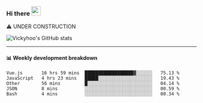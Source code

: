 ### Hi there <a href="https://www.gautamkrishnar.com/"><img src="https://media.giphy.com/media/hvRJCLFzcasrR4ia7z/giphy.gif" width="25px"></a>
⚠️ UNDER CONSTRUCTION

![Vickyhoo's GitHub stats](https://github-readme-stats.vercel.app/api?username=vickyhoo&theme=react&show_icons=true)

---

#### :bar_chart: Weekly development breakdown

<!--START_SECTION:waka-->
```text
Vue.js       16 hrs 59 mins  ██████████████████▓░░░░░░   75.13 % 
JavaScript   4 hrs 23 mins   █████░░░░░░░░░░░░░░░░░░░░   19.43 % 
Other        56 mins         █░░░░░░░░░░░░░░░░░░░░░░░░   04.14 % 
JSON         8 mins          ░░░░░░░░░░░░░░░░░░░░░░░░░   00.59 % 
Bash         4 mins          ░░░░░░░░░░░░░░░░░░░░░░░░░   00.34 % 
```
<!--END_SECTION:waka-->


<!--
**vickyhoo/vickyhoo** is a ✨ _special_ ✨ repository because its `README.md` (this file) appears on your GitHub profile.

Here are some ideas to get you started:

- 🔭 I’m currently working on ...
- 🌱 I’m currently learning ...
- 👯 I’m looking to collaborate on ...
- 🤔 I’m looking for help with ...
- 💬 Ask me about ...
- 📫 How to reach me: ...
- 😄 Pronouns: ...
- ⚡ Fun fact: ...
-->
